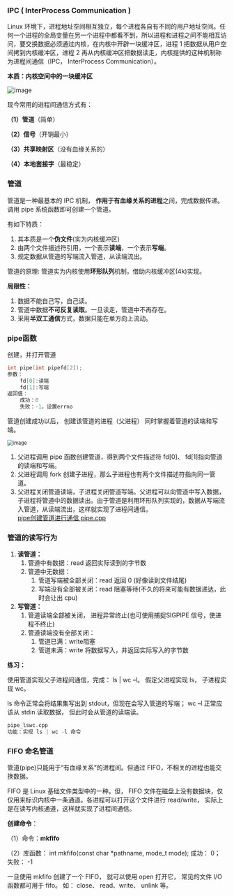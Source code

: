 
### IPC ( InterProcess Communication )

Linux 环境下，进程地址空间相互独立，每个进程各自有不同的用户地址空间。任何一个进程的全局变量在另一个进程中都看不到，所以进程和进程之间不能相互访问，要交换数据必须通过内核，在内核中开辟一块缓冲区，进程 1 把数据从用户空间拷到内核缓冲区，进程 2 再从内核缓冲区把数据读走，内核提供的这种机制称为进程间通信（IPC， InterProcess Communication）。  

**本质：内核空间中的一块缓冲区**

![image](https://user-images.githubusercontent.com/59153788/167784041-dee74ba8-0eed-4bc1-9edb-b9c03298a29b.png)

现今常用的进程间通信方式有：  

**（1）管道**（简单）

**（2）信号**（开销最小）

**（3）共享映射区**（没有血缘关系的）

**（4）本地套接字**（最稳定）



### 管道

管道是一种最基本的 IPC 机制， **作用于有血缘关系的进程**之间，完成数据传递。调用 pipe 系统函数即可创建一个管道。  

有如下特质：

1. 其本质是一个**伪文件**(实为内核缓冲区)
2. 由两个文件描述符引用，一个表示**读端**，一个表示**写端**。  
3. 规定数据从管道的写端流入管道，从读端流出。  

管道的原理: 管道实为内核使用**环形队列**机制，借助内核缓冲区(4k)实现。  

**局限性：**

1. 数据不能自己写，自己读。  
2. 管道中数据**不可反复读取**。一旦读走，管道中不再存在。  
3. 采用**半双工通信**方式，数据只能在单方向上流动。  



### pipe函数

创建，并打开管道

```c
int pipe(int pipefd[2]);
参数：
    fd[0]:读端
    fd[1]:写端
返回值：
    成功：0
    失败：-1，设置errno
```

管道创建成功以后， 创建该管道的进程（父进程） 同时掌握着管道的读端和写端。  

<img src="https://user-images.githubusercontent.com/59153788/167789156-f243f32a-2f41-40f3-8e45-7c9b72293c26.png" alt="image" style="zoom: 80%;" />

1. 父进程调用 pipe 函数创建管道，得到两个文件描述符 fd[0]、 fd[1]指向管道的读端和写端。
2. 父进程调用 fork 创建子进程，那么子进程也有两个文件描述符指向同一管道。  
3. 父进程关闭管道读端，子进程关闭管道写端。父进程可以向管道中写入数据，子进程将管道中的数据读出。由于管道是利用环形队列实现的，数据从写端流入管道，从读端流出，这样就实现了进程间通信。  
  [pipe创建管道进行通信 pipe.cpp](https://github.com/BentleyCui/Linux/blob/main/%E8%BF%9B%E7%A8%8B%E9%97%B4%E9%80%9A%E4%BF%A1/pipe.cpp)
  

### 管道的读写行为

1. **读管道：**
   1. 管道中有数据：read 返回实际读到的字节数  
   2. 管道中无数据：
      1. 管道写端被全部关闭：read 返回 0 (好像读到文件结尾)  
      2. 写端没有全部被关闭：read 阻塞等待(不久的将来可能有数据递达，此时会让出 cpu)  
2. **写管道：**
   1. 管道读端全部被关闭， 进程异常终止(也可使用捕捉SIGPIPE 信号，使进程不终止)  
   2. 管道读端没有全部关闭：
      1. 管道已满：write阻塞
      2. 管道未满：write 将数据写入，并返回实际写入的字节数  

**练习：**

使用管道实现父子进程间通信，完成： ls | wc –l。 假定父进程实现 ls， 子进程实现 wc。

ls 命令正常会将结果集写出到 stdout，但现在会写入管道的写端； wc –l 正常应该从 stdin 读取数据， 但此时会从管道的读端读。  

```c
pipe_lswc.cpp
功能：实现 ls | wc -l 命令
```



###  FIFO 命名管道

管道(pipe)只能用于“有血缘关系”的进程间。但通过 FIFO，不相关的进程也能交换数据。

FIFO 是 Linux 基础文件类型中的一种。但， FIFO 文件在磁盘上没有数据块，仅仅用来标识内核中一条通道。各进程可以打开这个文件进行 read/write， 实际上是在读写内核通道，这样就实现了进程间通信。    

**创建命令**：

（1）命令：**mkfifo**

（2）库函数： int mkfifo(const char *pathname, mode_t mode);   成功： 0； 失败： -1  

一旦使用 mkfifo 创建了一个 FIFO， 就可以使用 open 打开它， 常见的文件 I/O 函数都可用于 fifo。 如： close、 read、write、 unlink 等。  














